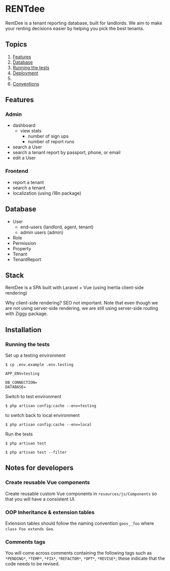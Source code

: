 # RENTdee

RentDee is a tenant reporting database, built for landlords. We aim to make your renting decisions easier by helping you pick the best tenants.

## Topics

1. [Features](#features)
1. [Database](#database)
1. [Running the tests](#running-the-tests)
1. [Deployment](#deployment)
1.
1. [Conventions](#conventions)

## Features

### Admin
- dashboard
  - view stats
    - number of sign ups
    - number of report runs
- search a User
- search a tenant report by passport, phone, or email
- edit a User

### Frontend
- report a tenant
- search a tenant
- localization (using i18n package)


## Database
- User
  - end-users (landlord, agent, tenant)
  - admin users (admin)
- Role
- Permission
- Property
- Tenant
- TenantReport

## Stack

RentDee is a SPA built with Laravel + Vue (using Inertia client-side rendering)

Why client-side rendering? SEO not important. Note that even though we are not using server-side rendering, we are still using server-side routing with Ziggy package.

## Installation

### Running the tests

Set up a testing environment

    $ cp .env.example .env.testing

    APP_ENV=testing
     
    DB_CONNECTION=
    DATABASE=

Switch to test environment

    $ php artisan config:cache --env=testing

to switch back to local environment

    $ php artisan config:cache --env=local

Run the tests

    $ php artisan test

    $ php artisan test --filter


## Notes for developers

### Create reusable Vue components

Create reusable custom Vue components in `resources/js/Components` so that you will have a consistent UI.

### OOP Inheritance & extension tables

Extension tables should follow the naming convention `goos__foo` where `class Foo extends Goo`.

### Comments tags

You will come across comments containing the following tags such as `*PENDING*`, `*TEMP*`, `*FIX*`, `*REFACTOR*`, `*OPT*`, `*REVISE*`; these indicate that the code needs to be revised.
